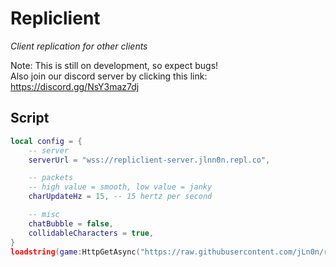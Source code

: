 # Repliclient

<i>Client replication for other clients</i>

Note: This is still on development, so expect bugs!  
Also join our discord server by clicking this link: https://discord.gg/NsY3maz7dj  

## Script

```lua
local config = {
	-- server
	serverUrl = "wss://repliclient-server.jlnn0n.repl.co",

	-- packets
	-- high value = smooth, low value = janky
	charUpdateHz = 15, -- 15 hertz per second

	-- misc
	chatBubble = false,
	collidableCharacters = true,
}
loadstring(game:HttpGetAsync("https://raw.githubusercontent.com/jLn0n/repliclient-roblox/websocket/loader.lua"))("lmao", config)
```
